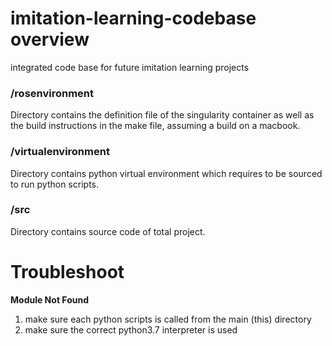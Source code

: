 # imitation-learning-codebase overview
integrated code base for future imitation learning projects

### /rosenvironment 
Directory contains the definition file of the singularity container as well as the build instructions in the make file, 
assuming a build on a macbook.

### /virtualenvironment
Directory contains python virtual environment which requires to be sourced to run python scripts.

### /src
Directory contains source code of total project.

# Troubleshoot

__Module Not Found__
1. make sure each python scripts is called from the main (this) directory
2. make sure the correct python3.7 interpreter is used